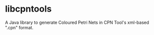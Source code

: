 # libcpntools
A Java library to generate Coloured Petri Nets in CPN Tool's xml-based ".cpn" format. 
